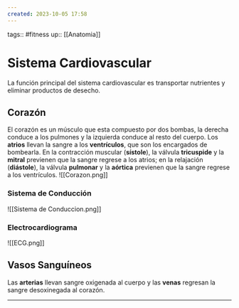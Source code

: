 ```yaml
---
created: 2023-10-05 17:58
---
```

tags:: #fitness 
up:: [[Anatomia]]
# Sistema Cardiovascular
La función principal del sistema cardiovascular es transportar nutrientes y eliminar productos de desecho.
## Corazón
El corazón es un músculo que esta compuesto por dos bombas, la derecha conduce a los pulmones y la izquierda conduce al resto del cuerpo. Los **atrios** llevan la sangre a los **ventrículos**, que son los encargados de bombearla. En la contracción muscular (**sístole**), la válvula **tricuspide** y la **mitral** previenen que la sangre regrese a los atrios; en la relajación (**diástole**), la válvula **pulmonar** y la **aórtica** previenen que la sangre regrese a los ventrículos.
![[Corazon.png]]

### Sistema de Conducción
![[Sistema de Conduccion.png]]

### Electrocardiograma
![[ECG.png]]
## Vasos Sanguíneos
Las **arterias** llevan sangre oxigenada al cuerpo y las **venas** regresan la sangre desoxinegada al corazón.
___
